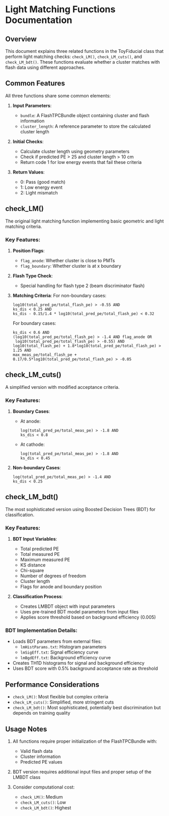 # Light Matching Functions Documentation

## Overview
This document explains three related functions in the ToyFiducial class that perform light matching checks: `check_LM()`, `check_LM_cuts()`, and `check_LM_bdt()`. These functions evaluate whether a cluster matches with flash data using different approaches.

## Common Features
All three functions share some common elements:

1. **Input Parameters**:
   - `bundle`: A FlashTPCBundle object containing cluster and flash information
   - `cluster_length`: A reference parameter to store the calculated cluster length

2. **Initial Checks**:
   - Calculate cluster length using geometry parameters
   - Check if predicted PE > 25 and cluster length > 10 cm
   - Return code 1 for low energy events that fail these criteria

3. **Return Values**:
   - 0: Pass (good match)
   - 1: Low energy event
   - 2: Light mismatch

## check_LM()
The original light matching function implementing basic geometric and light matching criteria.

### Key Features:
1. **Position Flags**:
   - `flag_anode`: Whether cluster is close to PMTs
   - `flag_boundary`: Whether cluster is at x boundary

2. **Flash Type Check**:
   - Special handling for flash type 2 (beam discriminator flash)

3. **Matching Criteria**:
   For non-boundary cases:
   ```
   log10(total_pred_pe/total_flash_pe) > -0.55 AND
   ks_dis < 0.25 AND
   ks_dis - 0.15/1.4 * log10(total_pred_pe/total_flash_pe) < 0.32
   ```

   For boundary cases:
   ```
   ks_dis < 0.6 AND
   (log10(total_pred_pe/total_flash_pe) > -1.4 AND flag_anode OR 
    log10(total_pred_pe/total_flash_pe) > -0.55) AND
   log10(total_flash_pe) + 1.8*log10(total_pred_pe/total_flash_pe) > 1.25 AND
   max_meas_pe/total_flash_pe + 0.17/0.5*log10(total_pred_pe/total_flash_pe) > -0.05
   ```

## check_LM_cuts()
A simplified version with modified acceptance criteria.

### Key Features:
1. **Boundary Cases**:
   - At anode:
     ```
     log(total_pred_pe/total_meas_pe) > -1.8 AND
     ks_dis < 0.8
     ```
   - At cathode:
     ```
     log(total_pred_pe/total_meas_pe) > -1.8 AND
     ks_dis < 0.45
     ```

2. **Non-boundary Cases**:
   ```
   log(total_pred_pe/total_meas_pe) > -1.4 AND
   ks_dis < 0.25
   ```

## check_LM_bdt()
The most sophisticated version using Boosted Decision Trees (BDT) for classification.

### Key Features:
1. **BDT Input Variables**:
   - Total predicted PE
   - Total measured PE
   - Maximum measured PE
   - KS distance
   - Chi-square
   - Number of degrees of freedom
   - Cluster length
   - Flags for anode and boundary position

2. **Classification Process**:
   - Creates LMBDT object with input parameters
   - Uses pre-trained BDT model parameters from input files
   - Applies score threshold based on background efficiency (0.005)

### BDT Implementation Details:
- Loads BDT parameters from external files:
  - `lmHistParams.txt`: Histogram parameters
  - `lmSigEff.txt`: Signal efficiency curve
  - `lmBgdEff.txt`: Background efficiency curve
- Creates TH1D histograms for signal and background efficiency
- Uses BDT score with 0.5% background acceptance rate as threshold

## Performance Considerations
- `check_LM()`: Most flexible but complex criteria
- `check_LM_cuts()`: Simplified, more stringent cuts
- `check_LM_bdt()`: Most sophisticated, potentially best discrimination but depends on training quality

## Usage Notes
1. All functions require proper initialization of the FlashTPCBundle with:
   - Valid flash data
   - Cluster information
   - Predicted PE values

2. BDT version requires additional input files and proper setup of the LMBDT class

3. Consider computational cost:
   - `check_LM()`: Medium
   - `check_LM_cuts()`: Low
   - `check_LM_bdt()`: Highest
